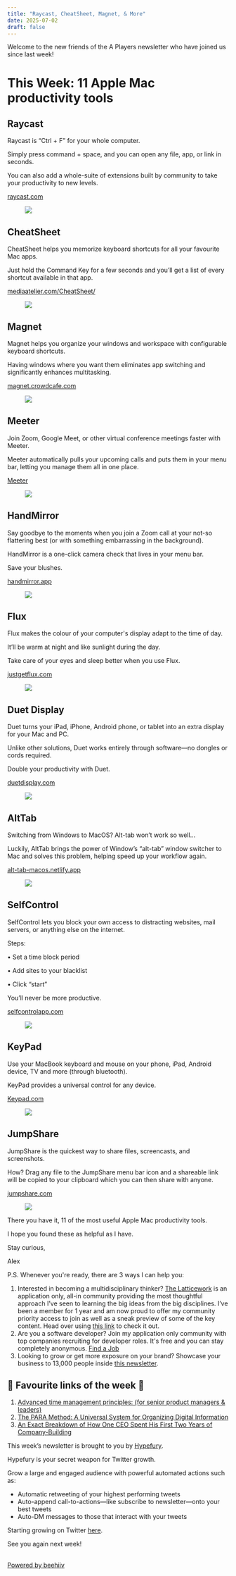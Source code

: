 ```yaml
---
title: "Raycast, CheatSheet, Magnet, & More"
date: 2025-07-02
draft: false
---
```


<p id="">Welcome to the new friends of the A Players newsletter who have joined us since last week!</p><h1 id="">This Week: 11 Apple Mac productivity tools </h1><h2 id="">Raycast</h2><p id="">Raycast is “Ctrl + F” for your whole computer. </p><p id="">Simply press command + space, and you can open any file, app, or link in seconds. </p><p id="">You can also add a whole-suite of extensions built by community to take your productivity to new levels.</p><p id=""><a href="https://t.co/Ar4S4sc1O3" target="_blank" id="">raycast.com</a></p><figure class="w-richtext-figure-type-image w-richtext-align-center" data-rt-type="image" data-rt-align="center"><div><img src="https://uploads-ssl.webflow.com/63fd511e232de229bfe66c52/640d564b3d2f14755f81233d_image.jpeg" id="" width="auto" height="auto" loading="auto"></div></figure><h2 id="">CheatSheet </h2><p id="">CheatSheet helps you memorize keyboard shortcuts for all your favourite Mac apps. </p><p id="">Just hold the Command Key for a few seconds and you’ll get a list of every shortcut available in that app.</p><p id=""><a href="https://t.co/n8SV5URNUM" target="_blank" id="">mediaatelier.com/CheatSheet/</a></p><figure class="w-richtext-figure-type-image w-richtext-align-center" data-rt-type="image" data-rt-align="center"><div><img src="https://uploads-ssl.webflow.com/63fd511e232de229bfe66c52/640d564b3d2f1434ef81233a_image.jpeg" id="" width="auto" height="auto" loading="auto"></div></figure><h2 id="">Magnet</h2><p id="">Magnet helps you organize your windows and workspace with configurable keyboard shortcuts. </p><p id="">Having windows where you want them eliminates app switching and significantly enhances multitasking.</p><p id=""><a href="https://t.co/o0sTvWbPiW" target="_blank" id="">magnet.crowdcafe.com</a></p><figure class="w-richtext-figure-type-image w-richtext-align-center" data-rt-type="image" data-rt-align="center"><div><img src="https://uploads-ssl.webflow.com/63fd511e232de229bfe66c52/640d564b3d2f14620b812338_image.jpeg" id="" width="auto" height="auto" loading="auto"></div></figure><h2 id="">Meeter</h2><p id="">Join Zoom, Google Meet, or other virtual conference meetings faster with Meeter. </p><p id="">Meeter automatically pulls your upcoming calls and puts them in your menu bar, letting you manage them all in one place.</p><p id=""><a href="https://t.co/VJL0vr9RDJ" target="_blank" id="">Meeter</a></p><figure class="w-richtext-figure-type-image w-richtext-align-center" data-rt-type="image" data-rt-align="center"><div><img src="https://uploads-ssl.webflow.com/63fd511e232de229bfe66c52/640d564b3d2f14825c81233b_image.jpeg" id="" width="auto" height="auto" loading="auto"></div></figure><h2 id="">HandMirror</h2><p id="">Say goodbye to the moments when you join a Zoom call at your not-so flattering best (or with something embarrassing in the background). </p><p id="">HandMirror is a one-click camera check that lives in your menu bar. </p><p id="">Save your blushes.</p><p id=""><a href="https://t.co/WB7hPm6OlE" target="_blank" id="">handmirror.app</a></p><figure class="w-richtext-figure-type-image w-richtext-align-center" data-rt-type="image" data-rt-align="center"><div><img src="https://uploads-ssl.webflow.com/63fd511e232de229bfe66c52/640d564b3d2f14816881233c_image.jpeg" id="" width="auto" height="auto" loading="auto"></div></figure><h2 id="">Flux</h2><p id="">Flux makes the colour of your computer's display adapt to the time of day. </p><p id="">It’ll be warm at night and like sunlight during the day.</p><p id="">Take care of your eyes and sleep better when you use Flux.</p><p id=""><a href="https://t.co/va2ldXDczw" target="_blank" id="">justgetflux.com</a></p><figure class="w-richtext-figure-type-image w-richtext-align-center" data-rt-type="image" data-rt-align="center"><div><img src="https://uploads-ssl.webflow.com/63fd511e232de229bfe66c52/640d564b3d2f140b7581232e_image.jpeg" id="" width="auto" height="auto" loading="auto"></div></figure><h2 id="">Duet Display</h2><p id="">Duet turns your iPad, iPhone, Android phone, or tablet into an extra display for your Mac and PC.</p><p id="">Unlike other solutions, Duet works entirely through software—no dongles or cords required. </p><p id="">Double your productivity with Duet.</p><p id=""><a href="https://t.co/mXrfstu28a" target="_blank" id="">duetdisplay.com</a></p><figure class="w-richtext-figure-type-image w-richtext-align-center" data-rt-type="image" data-rt-align="center"><div><img src="https://uploads-ssl.webflow.com/63fd511e232de229bfe66c52/640d564b3d2f140d46812339_image.jpeg" id="" width="auto" height="auto" loading="auto"></div></figure><h2 id="">AltTab</h2><p id="">Switching from Windows to MacOS? Alt-tab won’t work so well…</p><p id="">Luckily, AltTab brings the power of Window’s “alt-tab” window switcher to Mac and solves this problem, helping speed up your workflow again.</p><p id=""><a href="https://t.co/63ybAr9aA8" target="_blank" id="">alt-tab-macos.netlify.app</a></p><figure class="w-richtext-figure-type-image w-richtext-align-center" data-rt-type="image" data-rt-align="center"><div><img src="https://uploads-ssl.webflow.com/63fd511e232de229bfe66c52/640d564b3d2f143c06812337_image.jpeg" id="" width="auto" height="auto" loading="auto"></div></figure><h2 id="">SelfControl</h2><p id="">SelfControl lets you block your own access to distracting websites, mail servers, or anything else on the internet. </p><p id="">Steps:</p><p id="">• Set a time block period</p><p id="">• Add sites to your blacklist</p><p id="">• Click “start”</p><p id="">You’ll never be more productive. </p><p id=""><a href="https://t.co/nBnana4sRW" target="_blank" id="">selfcontrolapp.com</a></p><figure class="w-richtext-figure-type-image w-richtext-align-center" data-rt-type="image" data-rt-align="center"><div><img src="https://uploads-ssl.webflow.com/63fd511e232de229bfe66c52/640d564b3d2f14e4e681232f_image.jpeg" id="" width="auto" height="auto" loading="auto"></div></figure><h2 id="">KeyPad</h2><p id="">Use your MacBook keyboard and mouse on your phone, iPad, Android device, TV and more (through bluetooth). </p><p id="">KeyPad provides a universal control for any device. </p><p id=""><a href="https://apps.apple.com/in/app/keypad-bluetooth-keyboard/id1491684442" target="_blank" id="">Keypad.com</a></p><figure class="w-richtext-figure-type-image w-richtext-align-center" data-rt-type="image" data-rt-align="center"><div><img src="https://uploads-ssl.webflow.com/63fd511e232de229bfe66c52/640d564b3d2f14705e81233e_image.jpeg" id="" width="auto" height="auto" loading="auto"></div></figure><h2 id="">JumpShare</h2><p id="">JumpShare is the quickest way to share files, screencasts, and screenshots. </p><p id="">How? Drag any file to the JumpShare menu bar icon and a shareable link will be copied to your clipboard which you can then share with anyone. </p><p id=""><a href="https://t.co/bdrl6OJ1yI" target="_blank" id="">jumpshare.com</a></p><figure class="w-richtext-figure-type-image w-richtext-align-center" data-rt-type="image" data-rt-align="center"><div><img src="https://uploads-ssl.webflow.com/63fd511e232de229bfe66c52/640d564b3d2f141480812336_image.jpeg" id="" width="auto" height="auto" loading="auto"></div></figure><p id="">There you have it, 11 of the most useful Apple Mac productivity tools.</p><p id="">I hope you found these as helpful as I have.</p><p id="">Stay curious, </p><p id="">Alex</p><p id="">P.S. Whenever you're ready, there are 3 ways I can help you:</p><ol type="decimal" id=""><li id="">Interested in becoming a multidisciplinary thinker?&nbsp;<a href="https://ltcwrk.com/alex-brogan-ltcwrk/" target="_blank" id="">The Latticework</a>&nbsp;is an application only, all-in community providing the most thoughtful approach I’ve seen to learning the big ideas from the big disciplines. I’ve been a member for 1 year and am now proud to offer my community priority access to join as well as a sneak preview of some of the key content. Head over using&nbsp;<a href="https://ltcwrk.com/alex-brogan-ltcwrk/" target="_blank" id="">this link</a>&nbsp;to check it out.</li><li id="">Are you a software developer? Join my application only community with top companies recruiting for developer roles. It's free and you can stay completely anonymous.&nbsp;<a href="https://www.alexbrogan.com/global-developers-collective" target="_blank" id="">Find a Job</a></li><li id="">Looking to grow or get more exposure on your brand? Showcase your business to 13,000 people inside&nbsp;<a href="https://www.alexbrogan.com/partnership" target="_blank" id="">this newsletter</a>.</li></ol><h2 id="">🔗 Favourite links of the week 🔗</h2><ol type="decimal" id=""><li id=""><a href="https://twitter.com/shreyas/status/1492345140492472321" target="_blank" id="">Advanced time management principles: (for senior product managers &amp; leaders)</a><br></li><li id=""><a href="https://fortelabs.com/blog/para/" target="_blank" id="">The PARA Method: A Universal System for Organizing Digital Information</a><br></li><li id=""><a href="https://review.firstround.com/an-exact-breakdown-of-how-one-ceo-spent-his-first-two-years-of-company-building" target="_blank" id="">An Exact Breakdown of How One CEO Spent His First Two Years of Company-Building</a></li></ol><p id="">This week’s newsletter is brought to you by <a href="https://hypefury.com/?via=alex-brogan16" target="_blank" id="">Hypefury</a>.<br></p><p id="">Hypefury&nbsp;is your secret weapon for Twitter growth.</p><p id="">Grow a large and engaged audience with powerful automated actions such as:</p><ul type="disc" id=""><li id="">Automatic retweeting of your highest performing tweets</li><li id="">Auto-append call-to-actions—like subscribe to newsletter—onto your best tweets</li><li id="">Auto-DM messages to those that interact with your tweets</li></ul><p id="">Starting growing on Twitter <a href="https://hypefury.com/?via=alex-brogan16" target="_blank" id="">here</a>.&nbsp;</p><p id="">See you again next week!</p><p id=""><br><a target="_blank" href="https://www.beehiiv.com/?utm_campaign=985eaaa8-a507-4886-8f67-b1e9a369d79a&utm_medium=post_rss&utm_source=a_players" id="">Powered by beehiiv</a></p>